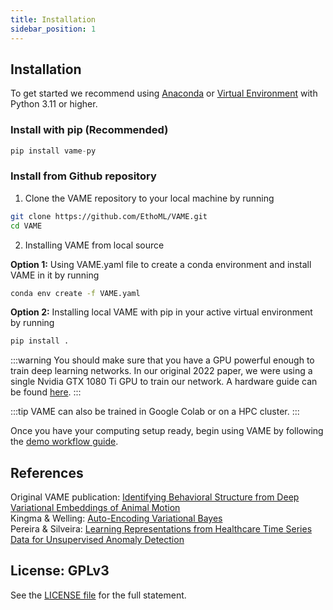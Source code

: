 ```yaml
---
title: Installation
sidebar_position: 1
---
```



## Installation

To get started we recommend using [Anaconda](https://www.anaconda.com/distribution/) or [Virtual Environment](https://docs.python.org/3/library/venv.html) with Python 3.11 or higher.


### Install with pip (Recommended)
```python
pip install vame-py
```


### Install from Github repository

1. Clone the VAME repository to your local machine by running
```bash
git clone https://github.com/EthoML/VAME.git
cd VAME
```


2. Installing VAME from local source

**Option 1:** Using VAME.yaml file to create a conda environment and install VAME in it by running
```bash
conda env create -f VAME.yaml
```

**Option 2:**  Installing local VAME with pip in your active virtual environment by running
```bash
pip install .
```

:::warning
You should make sure that you have a GPU powerful enough to train deep learning networks. In our original 2022 paper, we were using a single Nvidia GTX 1080 Ti GPU to train our network. A hardware guide can be found [here](https://timdettmers.com/2018/12/16/deep-learning-hardware-guide/).
:::

:::tip
VAME can also be trained in Google Colab or on a HPC cluster.
:::

Once you have your computing setup ready, begin using VAME by following the [demo workflow guide](/docs/getting_started/running).

## References
Original VAME publication: [Identifying Behavioral Structure from Deep Variational Embeddings of Animal Motion](https://www.biorxiv.org/content/10.1101/2020.05.14.095430v2) <br/>
Kingma & Welling: [Auto-Encoding Variational Bayes](https://arxiv.org/abs/1312.6114) <br/>
Pereira & Silveira: [Learning Representations from Healthcare Time Series Data for Unsupervised Anomaly Detection](https://www.joao-pereira.pt/publications/accepted_version_BigComp19.pdf)

## License: GPLv3
See the [LICENSE file](https://github.com/LINCellularNeuroscience/VAME/blob/master/LICENSE) for the full statement.
